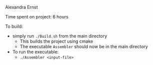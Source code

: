 Alexandra Ernst

Time spent on project: 6 hours

To build:
- simply run `./Build.sh` from the main directory 
    - This builds the project using cmake
    - The executable `Assembler` should now be in the main directory
- To run the executable:
    - `./Assembler <input-file>`